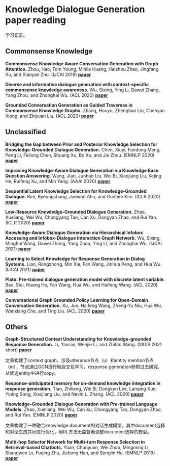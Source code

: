 # Knowledge Dialogue Generation paper reading

学习记录。

## Commonsense Knowledge

**Commonsense Knowledge Aware Conversation Generation with Graph Attention.** Zhou, Hao, Tom Young, Minlie Huang, Haizhou Zhao, Jingfang Xu, and Xiaoyan Zhu. (IJCAI 2018) **[paper](https://www.ijcai.org/proceedings/2018/643)**

**Diverse and informative dialogue generation with context-specific commonsense knowledge awareness.** Wu, Sixing, Ying Li, Dawei Zhang, Yang Zhou, and Zhonghai Wu. (ACL 2020) **[paper](https://aclanthology.org/2020.acl-main.515/)**

**Grounded Conversation Generation as Guided Traverses in Commonsense Knowledge Graphs.** Zhang, Houyu, Zhenghao Liu, Chenyan Xiong, and Zhiyuan Liu. (ACL 2020) **[paper](https://aclanthology.org/2020.acl-main.184/)**

## Unclassified

**Bridging the Gap between Prior and Posterior Knowledge Selection for Knowledge-Grounded Dialogue Generation.** Chen, Xiuyi, Fandong Meng, Peng Li, Feilong Chen, Shuang Xu, Bo Xu, and Jie Zhou. (EMNLP 2020) **[paper](https://aclanthology.org/2020.emnlp-main.275/)**

**Improving Knowledge-Aware Dialogue Generation via Knowledge Base Question Answering.** Wang, Jian, Junhao Liu, Wei Bi, Xiaojiang Liu, Kejing He, Ruifeng Xu, and Min Yang. (AAAI 2020) **[paper](https://ojs.aaai.org/index.php/AAAI/article/view/6453)**

**Sequential Latent Knowledge Selection for Knowledge-Grounded Dialogue.** Kim, Byeongchang, Jaewoo Ahn, and Gunhee Kim. (ICLR 2020) **[paper](https://arxiv.org/abs/2002.07510)**

**Low-Resource Knowledge-Grounded Dialogue Generation.** Zhao, Xueliang, Wei Wu, Chongyang Tao, Can Xu, Dongyan Zhao, and Rui Yan. (ICLR 2020) **[paper](https://arxiv.org/abs/2002.10348)**

**Knowledge-Aware Dialogue Generation via Hierarchical Infobox Accessing and Infobox-Dialogue Interaction Graph Network.** Wu, Sixing, Minghui Wang, Dawei Zhang, Yang Zhou, Ying Li, and Zhonghai Wu. (IJCAI 2021) **[paper](https://www.ijcai.org/proceedings/2021/546)**

**Learning to Select Knowledge for Response Generation in Dialog Systems.** Lian, Rongzhong, Min Xie, Fan Wang, Jinhua Peng, and Hua Wu. (IJCAI 2021) **[paper](https://www.ijcai.org/proceedings/2021/546)**

**Plato: Pre-trained dialogue generation model with discrete latent variable.** Bao, Siqi, Huang He, Fan Wang, Hua Wu, and Haifeng Wang. (ACL 2020) **[paper](https://arxiv.org/abs/1910.07931)**

**Conversational Graph Grounded Policy Learning for Open-Domain Conversation Generation.** Xu, Jun, Haifeng Wang, Zheng-Yu Niu, Hua Wu, Wanxiang Che, and Ting Liu. (ACL 2020) **[paper](https://aclanthology.org/2020.acl-main.166/)**

## Others

**Graph-Structured Context Understanding for Knowledge-grounded Response Generation.** Li, Yanran, Wenjie Li, and Zhitao Wang. (SIGIR 2021 short) **[paper](https://dl.acm.org/doi/abs/10.1145/3404835.3463000)**

文章构建了context graph，涉及utterance节点（u）和entity mention节点（m），节点通过GCN进行融合交互学习，response generation参照过去研究，从候选entity中进行copy。

**Response-anticipated memory for on-demand knowledge integration in response generation.** Tian, Zhiliang, Wei Bi, Dongkyu Lee, Lanqing Xue, Yiping Song, Xiaojiang Liu, and Nevin L. Zhang. (ACL 2020) **[paper](https://arxiv.org/abs/2005.06128)**

**Knowledge-Grounded Dialogue Generation with Pre-trained Language Models.** Zhao, Xueliang, Wei Wu, Can Xu, Chongyang Tao, Dongyan Zhao, and Rui Yan. (EMNLP 2020) **[paper](https://arxiv.org/abs/2010.08824)**

文章构建了一种融合knowledge document的对话生成模型，其中document选择和对话生成共同进行优化，用RL方法无监督地调整document选择的模型。

**Multi-hop Selector Network for Multi-turn Response Selection in Retrieval-based Chatbots.** Yuan, Chunyuan, Wei Zhou, Mingming Li, Shangwen Lv, Fuqing Zhu, Jizhong Han, and Songlin Hu. (EMNLP 2019) **[paper](https://aclanthology.org/D19-1011/)**

